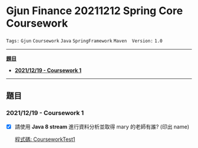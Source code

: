 # Gjun Finance 20211212 Spring Core Coursework

`Tags:` `Gjun` `Coursework` `Java` `SpringFramework` `Maven`　`Version:` `1.0`

---

[**題目**](#題目)

- [**2021/12/19 - Coursework 1**](#20211219---coursework-1)

---

## 題目

### 2021/12/19 - Coursework 1

- [x] 請使用 **Java 8 stream** 進行資料分析並取得 mary 的老師有誰? (印出 name)

  [程式碼: CourseworkTest1](https://github.com/Hsin-Liang/SpringCoreCoursework_20211212/tree/main/src/test/java/pers/hsinliangchang/coursework/SpringCoreCoursework_20211212/coursework_1)

